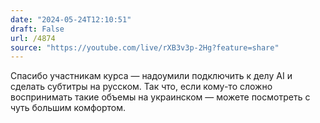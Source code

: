 ```yaml
---
date: "2024-05-24T12:10:51"
draft: False
url: /4874
source: "https://youtube.com/live/rXB3v3p-2Hg?feature=share"
---
```


Спасибо участникам курса — надоумили подключить к делу AI и сделать субтитры на русском. Так что, если кому-то сложно воспринимать такие объемы на украинском — можете посмотреть с чуть большим комфортом.
